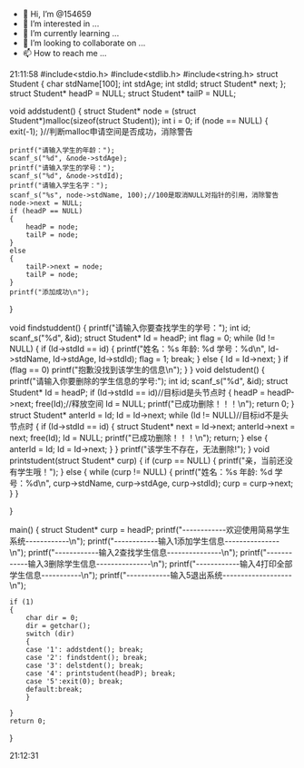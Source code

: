 - 👋 Hi, I’m @154659
- 👀 I’m interested in ...
- 🌱 I’m currently learning ...
- 💞️ I’m looking to collaborate on ...
- 📫 How to reach me ...

<!---
154659/154659 is a ✨ special ✨ repository because its `README.md` (this file) appears on your GitHub profile.
You can click the Preview link to take a look at your changes.
--->
 21:11:58
#include<stdio.h>
#include<stdlib.h>
#include<string.h>
struct Student
{
	char stdName[100];
	int stdAge;
	int stdId;
	struct Student* next;
};
struct Student* headP = NULL;
struct Student* tailP = NULL;

void addstudent()
{
	struct Student* node = (struct Student*)malloc(sizeof(struct Student));
	int i = 0;
	if (node == NULL) 
	{
		exit(-1);
	}//判断malloc申请空间是否成功，消除警告


	printf("请输入学生的年龄：");
	scanf_s("%d", &node->stdAge);
	printf("请输入学生的学号：");
	scanf_s("%d", &node->stdId);
	printf("请输入学生名字：");
	scanf_s("%s", node->stdName, 100);//100是取消NULL对指针的引用，消除警告
	node->next = NULL;
	if (headP == NULL)
	{
		headP = node;
		tailP = node;
	}
	else
	{
		tailP->next = node;
		tailP = node;
	}
	printf("添加成功\n");
}

void findstuddent()
{
	printf("请输入你要查找学生的学号：");
	int id;
	scanf_s("%d", &id);
	struct Student* Id = headP;
	int flag = 0;
	while (Id != NULL)
	{
		if (Id->stdId == id)
		{
			printf("姓名：%s  年龄: %d 学号：%d\n", Id->stdName, Id->stdAge, Id->stdId);
			flag = 1;
			break;
		}
		else
		{
			Id = Id->next;
		}
		if (flag == 0)
			printf("抱歉没找到该学生的信息\n");
	}
}
void delstudent()
{
	printf("请输入你要删除的学生信息的学号:");
	int id;
	scanf_s("%d", &id);
	struct Student* Id = headP;
	if (Id->stdId == id)//目标id是头节点时
	{
		headP = headP->next;
		free(Id);//释放空间
		Id = NULL;
		printf("已成功删除！！！\n");
		return 0;
	}
	struct Student* anterId = Id;
	Id = Id->next;
	while (Id != NULL)//目标id不是头节点时
	{
		if (Id->stdId == id)
		{
			struct Student* next = Id->next;
			anterId->next = next;
			free(Id);
			Id = NULL;
			printf("已成功删除！！！\n");
			return;
		}
		else
		{
			anterId = Id;
			Id = Id->next;
		}
	}
	printf("该学生不存在，无法删除!");
}
void printstudent(struct Student* curp)
{
	if (curp == NULL)
	{
		printf("亲，当前还没有学生哦！");
	}
	else
	{
		while (curp != NULL)
		{
			printf("姓名：%s  年龄: %d 学号：%d\n", curp->stdName, curp->stdAge, curp->stdId);
			curp = curp->next;
		}
	}

}


main()
{
	struct Student* curp = headP;
	printf("------------欢迎使用简易学生系统------------\n");
	printf("------------输入1添加学生信息---------------\n");
	printf("------------输入2查找学生信息---------------\n");
	printf("------------输入3删除学生信息---------------\n");
	printf("------------输入4打印全部学生信息-----------\n");
	printf("------------输入5退出系统-------------------\n");

	if (1)
	{
		char dir = 0;
		dir = getchar();
		switch (dir)
		{
		case '1': addstdent(); break;
		case '2': findstdent(); break;
		case '3': delstdent(); break;
		case '4': printstudent(headP); break;
		case '5':exit(0); break;
		default:break;
		}

	}
	return 0;
}

 21:12:31




